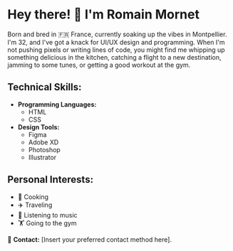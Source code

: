 # Hey there! 👋 I'm Romain Mornet

Born and bred in 🇫🇷 France, currently soaking up the vibes in Montpellier. I'm 32, and I've got a knack for UI/UX design and programming. When I'm not pushing pixels or writing lines of code, you might find me whipping up something delicious in the kitchen, catching a flight to a new destination, jamming to some tunes, or getting a good workout at the gym.

## Technical Skills:
- **Programming Languages:** 
  - HTML
  - CSS
- **Design Tools:** 
  - Figma
  - Adobe XD
  - Photoshop
  - Illustrator

## Personal Interests:
- 🍲 Cooking
- ✈️ Traveling
- 🎵 Listening to music
- 🏋️ Going to the gym

📧 **Contact:** [Insert your preferred contact method here].




<!--
**roro3164/roro3164** is a ✨ _special_ ✨ repository because its `README.md` (this file) appears on your GitHub profile.

Here are some ideas to get you started:

- 🔭 I’m currently working on ...
- 🌱 I’m currently learning ...
- 👯 I’m looking to collaborate on ...
- 🤔 I’m looking for help with ...
- 💬 Ask me about ...
- 📫 How to reach me: ...
- 😄 Pronouns: ...
- ⚡ Fun fact: ...
-->
